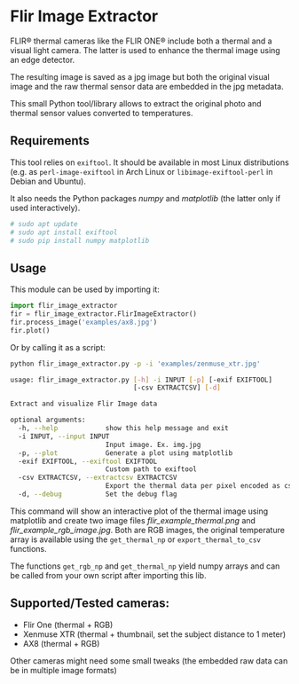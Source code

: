 # Flir Image Extractor

FLIR® thermal cameras like the FLIR ONE® include both a thermal and a visual light camera.
The latter is used to enhance the thermal image using an edge detector.

The resulting image is saved as a jpg image but both the original visual image and the raw thermal sensor data are embedded in the jpg metadata.

This small Python tool/library allows to extract the original photo and thermal sensor values converted to temperatures.

## Requirements

This tool relies on `exiftool`. It should be available in most Linux distributions (e.g. as `perl-image-exiftool` in Arch Linux or `libimage-exiftool-perl` in Debian and Ubuntu).

It also needs the Python packages *numpy* and *matplotlib* (the latter only if used interactively).

```bash
# sudo apt update
# sudo apt install exiftool
# sudo pip install numpy matplotlib
```

## Usage

This module can be used by importing it:

```python
import flir_image_extractor
fir = flir_image_extractor.FlirImageExtractor()
fir.process_image('examples/ax8.jpg')
fir.plot()
```

Or by calling it as a script:

```bash
python flir_image_extractor.py -p -i 'examples/zenmuse_xtr.jpg'
```

```bash
usage: flir_image_extractor.py [-h] -i INPUT [-p] [-exif EXIFTOOL]
                               [-csv EXTRACTCSV] [-d]

Extract and visualize Flir Image data

optional arguments:
  -h, --help            show this help message and exit
  -i INPUT, --input INPUT
                        Input image. Ex. img.jpg
  -p, --plot            Generate a plot using matplotlib
  -exif EXIFTOOL, --exiftool EXIFTOOL
                        Custom path to exiftool
  -csv EXTRACTCSV, --extractcsv EXTRACTCSV
                        Export the thermal data per pixel encoded as csv file
  -d, --debug           Set the debug flag
```

This command will show an interactive plot of the thermal image using matplotlib and create two image files *flir_example_thermal.png* and *flir_example_rgb_image.jpg*. 
Both are RGB images, the original temperature array is available using the `get_thermal_np` or `export_thermal_to_csv` functions.

The functions `get_rgb_np` and `get_thermal_np` yield numpy arrays and can be called from your own script after importing this lib.

## Supported/Tested cameras:

- Flir One (thermal + RGB)
- Xenmuse XTR (thermal + thumbnail, set the subject distance to 1 meter)
- AX8 (thermal + RGB)

Other cameras might need some small tweaks (the embedded raw data can be in multiple image formats)



